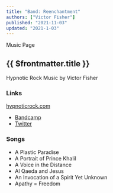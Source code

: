 ```yaml
---
title: "Band: Reenchantment"
authors: ["Victor Fisher"]
published: "2021-11-03"
updated: "2021-1-03"
---
```


<g-link to="/music">Music Page</g-link>

## {{ $frontmatter.title }}

Hypnotic Rock Music by Victor Fisher

### Links

<a href="http://hypnoticrock.com">hypnoticrock.com</a>
* <a href="https://reenchantment.bandcamp.com">Bandcamp</a>
* <a href="https://twitter.com/hypnoticrock">Twitter</a>
<!-- * <a href="https://www.facebook.com/hypnoticrock">Facebook</a> -->
<!-- * <a href="https://www.youtube.com/user/reverendofdespair">YouTube (The Reverend of Despair)</a> -->
<!-- * <a href="https://www.youtube.com/channel/UCUty3MJPa-JrdNLJtiSxttA">YouTube (Reenchantment)</a> -->
<!-- * <a href="https://www.instagram.com/hypnoticrock/">Instagram</a> -->
<!-- * <a href="https://www.tiktok.com/@hypnoticrock?">TikTok</a> -->
<!-- * Snapchat -->

### Songs
* <g-link to="/song/a-plastic-paradise">A Plastic Paradise</g-link>
* <g-link to="/song/a-portrait-of-prince-khalil">A Portrait of Prince Khalil</g-link>
* <g-link to="/song/a-voice-in-the-distance">A Voice in the Distance</g-link>
* <g-link to="/song/al-qaeda-and-jesus">Al Qaeda and Jesus</g-link>
* <g-link to="/song/an-invocation-of-a-spirit-yet-unknown">An Invocation of a Spirit Yet Unknown</g-link>
* <g-link to="/song/apathy-equals-freedom">Apathy = Freedom</g-link>
